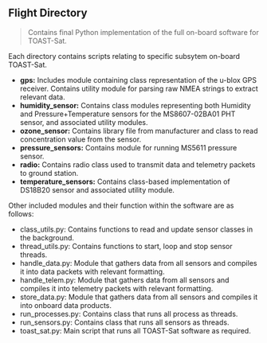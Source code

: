 ## Flight Directory

> Contains final Python implementation of the full on-board software for TOAST-Sat.

Each directory contains scripts relating to specific subsytem on-board TOAST-Sat.

- **gps:** Includes module containing class representation of the u-blox GPS receiver. Contains utility module for parsing raw NMEA strings to extract relevant data.
- **humidity_sensor:** Contains class modules representing both Humidity and Pressure+Temperature sensors for the MS8607-02BA01 PHT sensor, and associated utility modules.
- **ozone_sensor:** Contains library file from manufacturer and class to read concentration value from the sensor.
- **pressure_sensors:** Contains module for running MS5611 pressure sensor.
- **radio:** Contains radio class used to transmit data and telemetry packets to ground station.
- **temperature_sensors:** Contains class-based implementation of DS18B20 sensor and associated utility module.

Other included modules and their function within the software are as follows:
- class_utils.py: Contains functions to read and update sensor classes in the background.
- thread_utils.py: Contains functions to start, loop and stop sensor threads.
- handle_data.py: Module that gathers data from all sensors and compiles it into data packets with relevant formatting.
- handle_telem.py: Module that gathers data from all sensors and compiles it into telemetry packets with relevant formatting.
- store_data.py: Module that gathers data from all sensors and compiles it into onboard data products.
- run_processes.py: Contains class that runs all process as threads.
- run_sensors.py: Contains class that runs all sensors as threads.
- toast_sat.py: Main script that runs all TOAST-Sat software as required.
